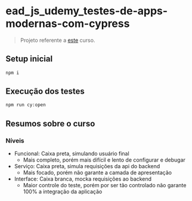 # ead_js_udemy_testes-de-apps-modernas-com-cypress

> Projeto referente a [este](https://www.udemy.com/course/testes-cypress/) curso.

## Setup inicial

```sh
npm i
```

## Execução dos testes

```sh
npm run cy:open
```

## Resumos sobre o curso

### Níveis

- Funcional: Caixa preta, simulando usuário final
    - Mais completo, porém mais difícil e lento de configurar e debugar
- Serviço: Caixa preta, simula requisições da api do backend
    - Mais focado, porém não garante a camada de apresentação
- Interface: Caixa branca, mocka requisições ao backend
    - Maior controle do teste, porém por ser tão controlado não garante 100% a integração da aplicação

